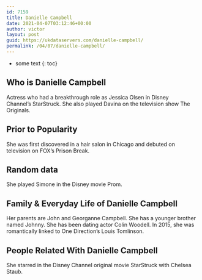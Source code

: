 ```yaml
---
id: 7159
title: Danielle Campbell
date: 2021-04-07T03:12:46+00:00
author: victor
layout: post
guid: https://ukdataservers.com/danielle-campbell/
permalink: /04/07/danielle-campbell/
---
```


* some text
{: toc}


## Who is Danielle Campbell



Actress who had a breakthrough role as Jessica Olsen in Disney Channel&#8217;s StarStruck. She also played Davina on the television show The Originals. 

                
                
                
## Prior to Popularity



She was first discovered in a hair salon in Chicago and debuted on television on FOX&#8217;s Prison Break. 

                
                
                
## Random data



She played Simone in the Disney movie Prom. 

                
                
                
## Family & Everyday Life of Danielle Campbell



Her parents are John and Georganne Campbell. She has a younger brother named Johnny. She has been dating actor Colin Woodell. In 2015, she was romantically linked to One Direction&#8217;s Louis Tomlinson. 

                
                
                
## People Related With Danielle Campbell



She starred in the Disney Channel original movie StarStruck with Chelsea Staub. 

                
              
            
          
          
          